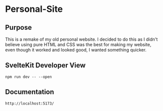 # Personal-Site

## Purpose 
This is a remake of my old personal website. I decided to do this as I didn't believe using pure HTML and CSS was the best for making my website, even though it worked and looked good, I wanted something quicker.

## SvelteKit Developer View
    npm run dev -- --open

## Documentation
    http://localhost:5173/
